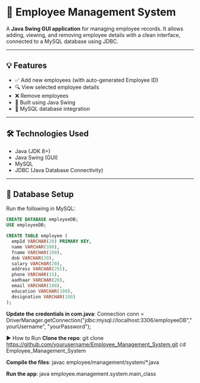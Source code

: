 # 🧾 Employee Management System

A **Java Swing GUI application** for managing employee records. It allows adding, viewing, and removing employee details with a clean interface, connected to a MySQL database using JDBC.

---

## 💡 Features

- ✅ Add new employees (with auto-generated Employee ID)
- 🔍 View selected employee details
- ❌ Remove employees
- 🎨 Built using Java Swing
- 💾 MySQL database integration

---

## 🛠️ Technologies Used

- Java (JDK 8+)
- Java Swing (GUI)
- MySQL
- JDBC (Java Database Connectivity)

---
## 🧪 Database Setup

Run the following in MySQL:

```sql
CREATE DATABASE employeeDB;
USE employeeDB;

CREATE TABLE employee (
  empId VARCHAR(20) PRIMARY KEY,
  name VARCHAR(100),
  fname VARCHAR(100),
  dob VARCHAR(20),
  salary VARCHAR(20),
  address VARCHAR(255),
  phone VARCHAR(15),
  aadhaar VARCHAR(20),
  email VARCHAR(100),
  education VARCHAR(100),
  designation VARCHAR(100)
);
```
**Update the credentials in com.java**:
Connection conn = DriverManager.getConnection("jdbc:mysql://localhost:3306/employeeDB","yourUsername", "yourPassword");


▶️ How to Run
**Clone the repo**:
git clone https://github.com/yourusername/Employee_Management_System.git
cd Employee_Management_System

**Compile the files**:
javac employee/management/system/*.java

**Run the app**:
java employee.management.system.main_class

